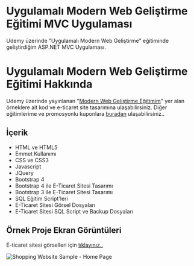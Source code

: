 # Uygulamalı Modern Web Geliştirme Eğitimi MVC Uygulaması
Udemy üzerinde "Uygulamalı Modern Web Geliştirme" eğitiminde geliştirdiğim ASP.NET MVC Uygulaması.

# Uygulamalı Modern Web Geliştirme Eğitimi Hakkında

Udemy üzerinde yayınlanan "[Modern Web Geliştirme Eğitimim](https://www.udemy.com/uygulamali-modern-web-gelistirme-egitimi/)" yer alan örneklere ait kod ve e-ticaret site tasarımına ulaşabilirsiniz. Diğer eğitimlerime ve promosyonlu kuponlara [buradan](https://rebrand.ly/udemy-kuponlarim) ulaşabilirsiniz.. 

## İçerik

- HTML ve HTML5
- Emmet Kullanımı
- CSS ve CSS3
- Javascript
- JQuery
- Bootstrap 4
- Bootstrap 4 ile E-Ticaret Sitesi Tasarımı
- Bootstrap 3 ile E-Ticaret Sitesi Tasarımı
- SQL Eğitim Script'leri
- E-Ticaret Sitesi Görsel Dosyaları
- E-Ticaret Sitesi SQL Script ve Backup Dosyaları

## Örnek Proje Ekran Görüntüleri

E-ticaret sitesi görselleri için [tıklayınız..](https://github.com/muratbaseren/Udemy-Uyg-Modern-Web-Gelistirme-Egitimi/tree/master/10-ETicaretSiteImages)

![Shopping Website Sample - Home Page](https://github.com/muratbaseren/Udemy-Uyg-Modern-Web-Gelistirme-Egitimi/blob/master/10-ETicaretSiteImages/01-UdemyETicaretWebSite-HomePage.png?raw=true)
